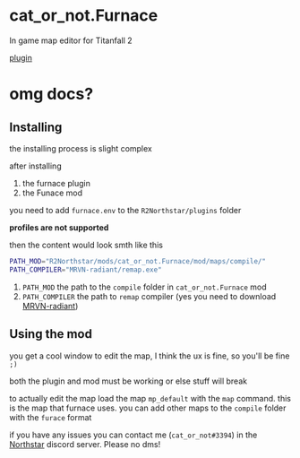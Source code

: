 # cat_or_not.Furnace
In game map editor for Titanfall 2

[plugin](https://github.com/catornot/furnace)

# omg docs?

## Installing

the installing process is slight complex

after installing 
1. the furnace plugin
2. the Funace mod

you need to add `furnace.env` to the `R2Northstar/plugins` folder

**profiles are not supported**

then the content would look smth like this
```bash
PATH_MOD="R2Northstar/mods/cat_or_not.Furnace/mod/maps/compile/"
PATH_COMPILER="MRVN-radiant/remap.exe"
```

1. `PATH_MOD` the path to the `compile` folder in `cat_or_not.Furnace` mod
2. `PATH_COMPILER` the path to `remap` compiler (yes you need to download [MRVN-radiant](https://github.com/MRVN-Radiant/MRVN-Radiant/actions))

## Using the mod
you get a cool window to edit the map, I think the ux is fine, so you'll be fine `;)`

both the plugin and mod must be working or else stuff will break

to actually edit the map load the map `mp_default` with the `map` command.
this is the map that furnace uses. you can add other maps to the `compile` folder with the `furace` format

if you have any issues you can contact me (`cat_or_not#3394`) in the [Northstar](https://discord.com/invite/9x2rqEbEaN) discord server. Please no dms!